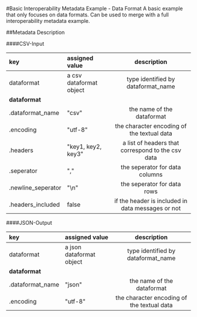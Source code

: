 #Basic Interoperability Metadata Example - Data Format
A basic example that only focuses on data formats.
Can be used to merge with a full interoperability metadata example.
 
##Metadata Description

####CSV-Input

| key | assigned value | description|
|:--- |:---------------| :--------: |
|dataformat|a csv dataformat object| type identified by dataformat_name|
|**dataformat** |||
|.dataformat_name|  "csv" |  the name of the dataformat |
|.encoding|  "utf-8" | the character encoding of the textual data |
|.headers| "key1, key2, key3" | a list of headers that correspond to the csv data |
|.seperator| "," | the seperator for data columns|
|.newline_seperator| "\n" | the seperator for data rows|
|.headers_included| false | if the header is included in data messages or not|



####JSON-Output

| key | assigned value | description|
|:--- |:---------------| :--------: |
|dataformat|a json dataformat object| type identified by dataformat_name|
|**dataformat** |||
|.dataformat_name| "json" | the name of the dataformat|
|.encoding|"utf-8"| the character encoding of the textual data |